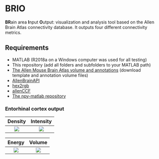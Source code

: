 # BRIO
**BR**ain area **I**nput **O**utput: visualization and analysis tool based on the Allen Brain Atlas connectivity database. It outputs four different connectivity metrics.

## Requirements
- MATLAB (R2018a on a Windows computer was used for all testing)
- This repository (add all folders and subfolders to your MATLAB path)
- [The Allen Mouse Brain Atlas volume and annotations](http://data.cortexlab.net/allenCCF/) (download template and annotation volume files) 
- [AllenBrainAPI](https://github.com/SainsburyWellcomeCentre/AllenBrainAPI) 
- [hex2rgb](https://www.mathworks.com/matlabcentral/fileexchange/46289-rgb2hex-and-hex2rgb) 
- [allenCCF](https://github.com/cortex-lab/allenCCF) 
- [The npy-matlab repository](http://github.com/kwikteam/npy-matlab)


### Entorhinal cortex output ###
Density            |  Intensity
:------:|:-----:
![](https://github.com/RobertoDF/BRIO/blob/master/Suppl/EC%20projection%20density.gif)  |  ![](https://github.com/RobertoDF/BRIO/blob/master/Suppl/EC%20projection%20intensity.gif)

Energy            |  Volume
:------:|:-----:
![](https://github.com/RobertoDF/BRIO/blob/master/Suppl/EC%20projection%20energy.gif)  |  ![](https://github.com/RobertoDF/BRIO/blob/master/Suppl/EC%20projection%20volume.gif)



